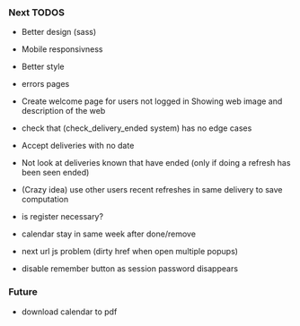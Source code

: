 ### Next TODOS
* Better design (sass) 
* Mobile responsivness
* Better style
* errors pages
* Create welcome page for users not logged in Showing web image and description of the web

* check that (check_delivery_ended system) has no edge cases

* Accept deliveries with no date
* Not look at deliveries known that have ended (only if doing a refresh has been seen ended)
* (Crazy idea) use other users recent refreshes in same delivery to save computation
* is register necessary?
* calendar stay in same week after done/remove
* next url js problem (dirty href when open multiple popups)
* disable remember button as session password disappears

### Future
* download calendar to pdf
